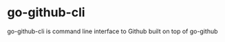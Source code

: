 go-github-cli
=============

go-github-cli is command line interface to Github built on top of go-github
